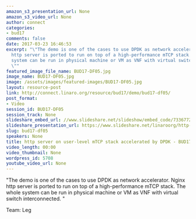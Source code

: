 ```yaml
---
amazon_s3_presentation_url: None
amazon_s3_video_url: None
author: connect
categories:
- bud17
comments: false
date: 2017-03-23 16:46:53
excerpt: "\"The demo is one of the cases to use DPDK as network accelerator.\nNginx
  http server is ported to run on top of a high-performance mTCP stack. \nThe whole
  system can be run in physical machine or VM as VNF with virtual switch interconnected.
  \""
featured_image_file_name: BUD17-DF05.jpg
image_name: BUD17-DF05.jpg
image: /assets/images/featured-images/BUD17-DF05.jpg
layout: resource-post
link: http://connect.linaro.org/resource/bud17/demo/bud17-df05/
post_format:
- Video
session_id: BUD17-DF05
session_track: None
slideshare_embed_url: //www.slideshare.net/slideshow/embed_code/73367729
slideshare_presentation_url: https://www.slideshare.net/linaroorg/http-server-on-userlevel-mtcp-stack-accelerated-by-dpdk
slug: bud17-df05
speakers: None
title: http server on user-level mTCP stack accelerated by DPDK - BUD17-DF05
video_length: 00:00
video_thumbnail: None
wordpress_id: 5708
youtube_video_url: None
---
```


"The demo is one of the cases to use DPDK as network accelerator.
Nginx http server is ported to run on top of a high-performance mTCP stack.
The whole system can be run in physical machine or VM as VNF with virtual switch interconnected. "

Team: Leg
